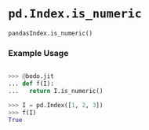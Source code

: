 # `pd.Index.is_numeric`

`pandasIndex.is_numeric()`

### Example Usage

```py

>>> @bodo.jit
... def f(I):
...   return I.is_numeric()

>>> I = pd.Index([1, 2, 3])
>>> f(I)
True
```
